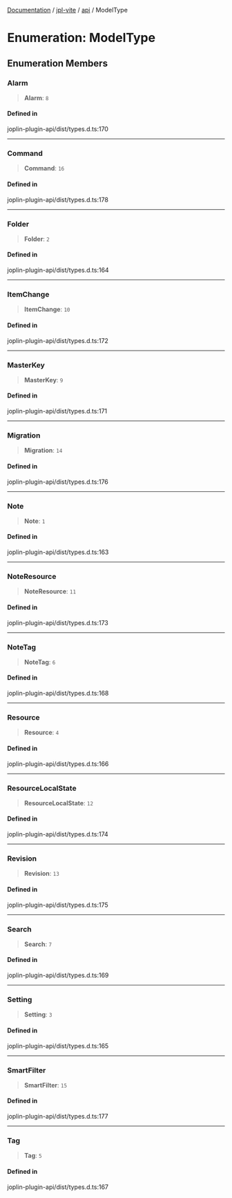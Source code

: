 [Documentation](../../../packages.md) / [jpl-vite](../../index.md) / [api](../index.md) / ModelType

# Enumeration: ModelType

## Enumeration Members

### Alarm

> **Alarm**: `8`

#### Defined in

joplin-plugin-api/dist/types.d.ts:170

---

### Command

> **Command**: `16`

#### Defined in

joplin-plugin-api/dist/types.d.ts:178

---

### Folder

> **Folder**: `2`

#### Defined in

joplin-plugin-api/dist/types.d.ts:164

---

### ItemChange

> **ItemChange**: `10`

#### Defined in

joplin-plugin-api/dist/types.d.ts:172

---

### MasterKey

> **MasterKey**: `9`

#### Defined in

joplin-plugin-api/dist/types.d.ts:171

---

### Migration

> **Migration**: `14`

#### Defined in

joplin-plugin-api/dist/types.d.ts:176

---

### Note

> **Note**: `1`

#### Defined in

joplin-plugin-api/dist/types.d.ts:163

---

### NoteResource

> **NoteResource**: `11`

#### Defined in

joplin-plugin-api/dist/types.d.ts:173

---

### NoteTag

> **NoteTag**: `6`

#### Defined in

joplin-plugin-api/dist/types.d.ts:168

---

### Resource

> **Resource**: `4`

#### Defined in

joplin-plugin-api/dist/types.d.ts:166

---

### ResourceLocalState

> **ResourceLocalState**: `12`

#### Defined in

joplin-plugin-api/dist/types.d.ts:174

---

### Revision

> **Revision**: `13`

#### Defined in

joplin-plugin-api/dist/types.d.ts:175

---

### Search

> **Search**: `7`

#### Defined in

joplin-plugin-api/dist/types.d.ts:169

---

### Setting

> **Setting**: `3`

#### Defined in

joplin-plugin-api/dist/types.d.ts:165

---

### SmartFilter

> **SmartFilter**: `15`

#### Defined in

joplin-plugin-api/dist/types.d.ts:177

---

### Tag

> **Tag**: `5`

#### Defined in

joplin-plugin-api/dist/types.d.ts:167
